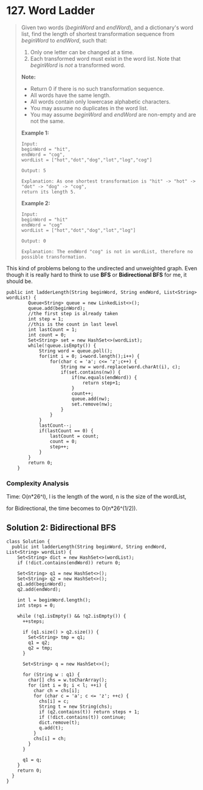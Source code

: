 # 127. Word Ladder

> Given two words \(_beginWord_ and _endWord_\), and a dictionary's word list, find the length of shortest transformation sequence from _beginWord_ to _endWord_, such that:
>
> 1. Only one letter can be changed at a time.
> 2. Each transformed word must exist in the word list. Note that _beginWord_ is _not_ a transformed word.
>
> **Note:**
>
> * Return 0 if there is no such transformation sequence.
> * All words have the same length.
> * All words contain only lowercase alphabetic characters.
> * You may assume no duplicates in the word list.
> * You may assume _beginWord_ and _endWord_ are non-empty and are not the same.
>
> **Example 1:**
>
> ```text
> Input:
> beginWord = "hit",
> endWord = "cog",
> wordList = ["hot","dot","dog","lot","log","cog"]
>
> Output: 5
>
> Explanation: As one shortest transformation is "hit" -> "hot" -> "dot" -> "dog" -> "cog",
> return its length 5.
> ```
>
> **Example 2:**
>
> ```text
> Input:
> beginWord = "hit"
> endWord = "cog"
> wordList = ["hot","dot","dog","lot","log"]
>
> Output: 0
>
> Explanation: The endWord "cog" is not in wordList, therefore no possible transformation.
> ```

This kind of problems belong to the undirected and unweighted graph. Even though it is really hard to think to use **BFS** or **Bidirectional BFS** for me, it should be. 

```text
public int ladderLength(String beginWord, String endWord, List<String> wordList) {
        Queue<String> queue = new LinkedList<>();
        queue.add(beginWord);
        //the first step is already taken
        int step = 1;
        //this is the count in last level
        int lastCount = 1;
        int count = 0;
        Set<String> set = new HashSet<>(wordList);
        while(!queue.isEmpty()) {
            String word = queue.poll();
            for(int i = 0; i<word.length();i++) {
                for(char c = 'a'; c<= 'z';c++) {
                    String nw = word.replace(word.charAt(i), c);
                    if(set.contains(nw)) {
                        if(nw.equals(endWord)) {
                            return step+1;
                        }
                        count++;
                        queue.add(nw);
                        set.remove(nw);
                    }
                } 
            }
            lastCount--;
            if(lastCount == 0) {
                lastCount = count;
                count = 0;
                step++;
            }
        }
        return 0;
    }
```

### Complexity Analysis

Time: O\(n\*26^l\), l is the length of the word, n is the size of the wordList,

for Bidirectional, the time becomes to O\(n\*26^\(1/2\)\).

## Solution 2: Bidirectional BFS

```text
class Solution {
  public int ladderLength(String beginWord, String endWord, List<String> wordList) {
    Set<String> dict = new HashSet<>(wordList);
    if (!dict.contains(endWord)) return 0;
    
    Set<String> q1 = new HashSet<>();
    Set<String> q2 = new HashSet<>();
    q1.add(beginWord);
    q2.add(endWord);
    
    int l = beginWord.length();
    int steps = 0;
    
    while (!q1.isEmpty() && !q2.isEmpty()) {
      ++steps;
      
      if (q1.size() > q2.size()) {
        Set<String> tmp = q1;
        q1 = q2;
        q2 = tmp;
      }
      
      Set<String> q = new HashSet<>();
      
      for (String w : q1) {        
        char[] chs = w.toCharArray();
        for (int i = 0; i < l; ++i) {
          char ch = chs[i];
          for (char c = 'a'; c <= 'z'; ++c) {
            chs[i] = c;
            String t = new String(chs);         
            if (q2.contains(t)) return steps + 1;            
            if (!dict.contains(t)) continue;            
            dict.remove(t);        
            q.add(t);
          }
          chs[i] = ch;
        }
      }
      
      q1 = q;
    }
    return 0;
  }
}
```

